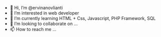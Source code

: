 - 👋 Hi, I’m @ervinanovlianti
- 👀 I’m interested in web developer
- 🌱 I’m currently learning HTML + Css, Javascript, PHP Framework, SQL
- 💞️ I’m looking to collaborate on ...
- 📫 How to reach me ...

<!---
ervinanovlianti/ervinanovlianti is a ✨ special ✨ repository because its `README.md` (this file) appears on your GitHub profile.
You can click the Preview link to take a look at your changes.
--->
